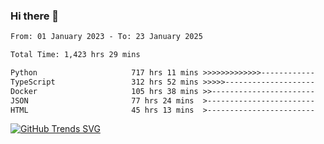 ### Hi there 👋

<!--START_SECTION:waka-->

```txt
From: 01 January 2023 - To: 23 January 2025

Total Time: 1,423 hrs 29 mins

Python                     717 hrs 11 mins >>>>>>>>>>>>>------------   50.38 %
TypeScript                 312 hrs 52 mins >>>>>--------------------   21.98 %
Docker                     105 hrs 38 mins >>-----------------------   07.42 %
JSON                       77 hrs 24 mins  >------------------------   05.44 %
HTML                       45 hrs 13 mins  >------------------------   03.18 %
```

<!--END_SECTION:waka-->

[![GitHub Trends SVG](https://api.githubtrends.io/user/svg/IAbuElRuzz/langs)](https://githubtrends.io)
